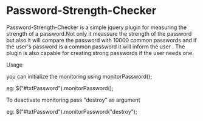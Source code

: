 # Password-Strength-Checker
Password-Strength-Checker is a simple jquery plugin for measuring the strength of a password.Not only it meassure the strength of the password but also it will compare the password  with  10000 common passwords and if the user's password is a common password it will inform the user . The plugin is also capable  for creating strong passwords if the user needs one.
 

 Usage

 you can initialize the monitoring using monitorPassword();

 eg: $("#txtPassword").monitorPassword();


 To deactivate monitoring pass "destroy" as argument

 eg: $("#txtPassword").monitorPassword("destroy");
